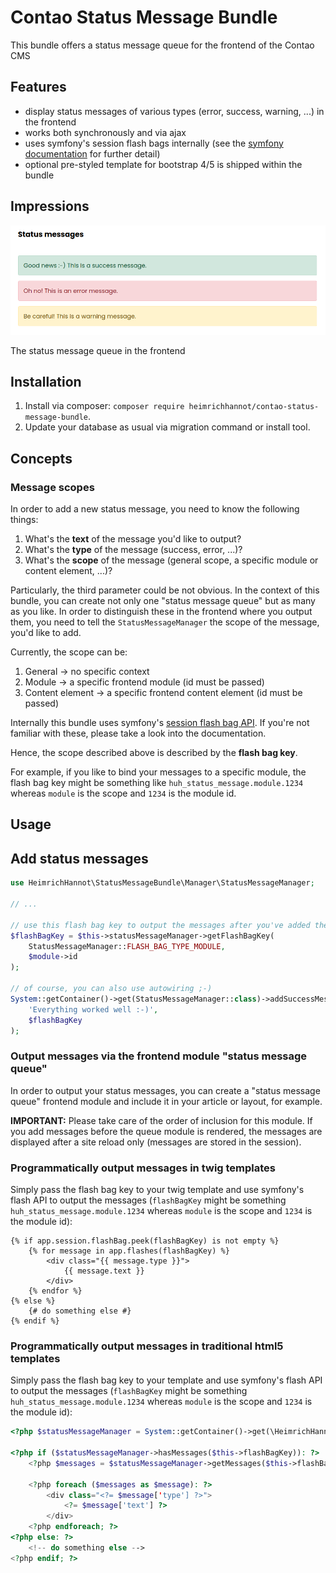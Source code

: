 # Contao Status Message Bundle

This bundle offers a status message queue for the frontend of the Contao CMS

## Features

- display status messages of various types (error, success, warning, ...) in the frontend
- works both synchronously and via ajax
- uses symfony's session flash bags internally (see the [symfony documentation](https://symfony.com/doc/4.4/components/http_foundation/sessions.html#flash-messages) for further detail)
- optional pre-styled template for bootstrap 4/5 is shipped within the bundle

## Impressions

![The status message queue in the frontend](docs/img/queue.png "The status message queue in the frontend")

The status message queue in the frontend

## Installation

1. Install via composer: `composer require heimrichhannot/contao-status-message-bundle`.
2. Update your database as usual via migration command or install tool.

## Concepts

### Message scopes

In order to add a new status message, you need to know the following things:

1. What's the **text** of the message you'd like to output?
2. What's the **type** of the message (success, error, ...)?
3. What's the **scope** of the message (general scope, a specific module or content element, ...)?

Particularly, the third parameter could be not obvious. In the context of this bundle, you can create not only one
"status message queue" but as many as you like. In order to distinguish these in the frontend where you output them,
you need to tell the `StatusMessageManager` the scope of the message, you'd like to add.

Currently, the scope can be:

1. General -> no specific context
2. Module -> a specific frontend module (id must be passed)
3. Content element -> a specific frontend content element (id must be passed)

Internally this bundle uses symfony's [session flash bag API](https://symfony.com/doc/4.4/components/http_foundation/sessions.html#flash-messages).
If you're not familiar with these, please take a look into the documentation.

Hence, the scope described above is described by the **flash bag key**.

For example, if you like to bind your messages to a specific module, the flash bag key might be something like
`huh_status_message.module.1234` whereas `module` is the scope and `1234` is the module id.

## Usage

## Add status messages

```php
use HeimrichHannot\StatusMessageBundle\Manager\StatusMessageManager;

// ...

// use this flash bag key to output the messages after you've added them (see below)
$flashBagKey = $this->statusMessageManager->getFlashBagKey(
    StatusMessageManager::FLASH_BAG_TYPE_MODULE,
    $module->id
);

// of course, you can also use autowiring ;-)
System::getContainer()->get(StatusMessageManager::class)->addSuccessMessage(
    'Everything worked well :-)',
    $flashBagKey
);
```

### Output messages via the frontend module "status message queue"

In order to output your status messages, you can create a "status message queue" frontend module and include it in your
article or layout, for example.

**IMPORTANT:** Please take care of the order of inclusion for this module. If you add messages before the queue module
is rendered, the messages are displayed after a site reload only (messages are stored in the session).

### Programmatically output messages in twig templates

Simply pass the flash bag key to your twig template and use symfony's flash API to output the messages
(`flashBagKey` might be something `huh_status_message.module.1234` whereas `module` is the scope and `1234` is the module id):

```twig
{% if app.session.flashBag.peek(flashBagKey) is not empty %}
    {% for message in app.flashes(flashBagKey) %}
        <div class="{{ message.type }}">
            {{ message.text }}
        </div>
    {% endfor %}
{% else %}
    {# do something else #}
{% endif %}
```

### Programmatically output messages in traditional html5 templates

Simply pass the flash bag key to your template and use symfony's flash API to output the messages
(`flashBagKey` might be something `huh_status_message.module.1234` whereas `module` is the scope and `1234` is the module id):

```php
<?php $statusMessageManager = System::getContainer()->get(\HeimrichHannot\StatusMessageBundle\Manager\StatusMessageManager::class) ?>

<?php if ($statusMessageManager->hasMessages($this->flashBagKey)): ?>
    <?php $messages = $statusMessageManager->getMessages($this->flashBagKey); ?>

    <?php foreach ($messages as $message): ?>
        <div class="<?= $message['type'] ?>">
            <?= $message['text'] ?>
        </div>
    <?php endforeach; ?>
<?php else: ?>
    <!-- do something else -->
<?php endif; ?>
```
